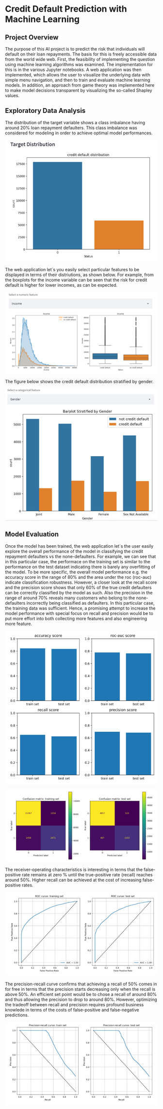 # Credit Default Prediction with Machine Learning

## Project Overview
The purpose of this AI project is to predict the risk that individuals will default on their loan repayments. The basis for this is freely accessible data from the world wide web. First, the feasibility of implementing the question using machine learning algorithms was examined. The implementation for this is in the various Jupyter notebooks. A web application was then implemented, which allows the user to visualize the underlying data with simple menu navigation, and then to train and evaluate machine learning models. In addition, an approach from game theory was implemented here to make model decisions transparent by visualizing the so-called Shapley values.

## Exploratory Data Analysis
The distribution of the target variable shows a class imbalance having around 20% loan repayment defaulters. This class imbalance was considered for modeling in order to achieve optimal model performances.

![target distribution](/images/target_distribution.png)

The web application let´s you easily select particular features to be displayed in terms of their distriutions, as shown below. For example, from the boxplots for the income variable can be seen that the risk for credit default is higher for lower incomes, as can be expected.

![numeric feature distribution](/images/numeric_feature_distribution.PNG)

The figure below shows the credit default distribution stratified by gender.

![categorical feature distribution](/images/categorical_feature_distribution.PNG)

## Model Evaluation
Once the model has been trained, the web application let´s the user easily explore the overall performance of the model in classifying the credit repayment defaulters vs the none-defaulters. For example, we can see that in this particular case, the performace on the training set is similar to the performance on the test dataset indicating there is barely any overfitting of the model. To be more specific, the overall model performance e.g. the accuracy score in the range of 80% and the area under the roc (roc-auc) indicate classification robustness. However, a closer look at the recall score and the precision score shows that only 60% of the true credit defaulters can be correctly classified by the model as such. Also the precision in the range of around 70% reveals many customers who belong to the none-defaulters incorrectly being classified as defaulters. In this particular case, the training data was sufficient. Hence, a promising attempt to increase the model performance with special focus on recall and precision would be to put more effort into both collecting more features and also engineering more feature.

![eval metrics](images/model_eval_01.PNG)

![confusion metrics](images/model_eval_02.PNG)

The receiver-operating characteristics is interesting in terms that the false-positive rate remains at zero % until the true-positive rate (recall) reaches around 50%. Higher recall can be achieved at the cost of increasing false-positive rates. 

![roc](images/model_eval_03.PNG)

The precision-recall curve confirms that achieving a recall of 50% comes in for free in terms that the precision starts decreasing only when the recall is above 50%. An efficient set point would be to chose a recall of around 80% and thus allowing the precision to drop to around 80%. However, optimizing the tradeoff between recall and precision requires profound business knowlede in terms of the costs of false-positive and false-negative predictions.  

![precision recall](images/model_eval_04.PNG)
